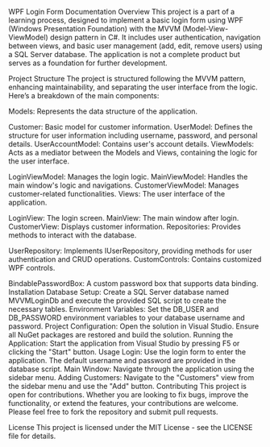 WPF Login Form Documentation
Overview
This project is a part of a learning process, designed to implement a basic login form using WPF (Windows Presentation Foundation) with the MVVM (Model-View-ViewModel) design pattern in C#. It includes user authentication, navigation between views, and basic user management (add, edit, remove users) using a SQL Server database. The application is not a complete product but serves as a foundation for further development.

Project Structure
The project is structured following the MVVM pattern, enhancing maintainability, and separating the user interface from the logic. Here’s a breakdown of the main components:

Models: Represents the data structure of the application.

Customer: Basic model for customer information.
UserModel: Defines the structure for user information including username, password, and personal details.
UserAccountModel: Contains user's account details.
ViewModels: Acts as a mediator between the Models and Views, containing the logic for the user interface.

LoginViewModel: Manages the login logic.
MainViewModel: Handles the main window's logic and navigations.
CustomerViewModel: Manages customer-related functionalities.
Views: The user interface of the application.

LoginView: The login screen.
MainView: The main window after login.
CustomerView: Displays customer information.
Repositories: Provides methods to interact with the database.

UserRepository: Implements IUserRepository, providing methods for user authentication and CRUD operations.
CustomControls: Contains customized WPF controls.

BindablePasswordBox: A custom password box that supports data binding.
Installation
Database Setup: Create a SQL Server database named MVVMLoginDb and execute the provided SQL script to create the necessary tables.
Environment Variables: Set the DB_USER and DB_PASSWORD environment variables to your database username and password.
Project Configuration: Open the solution in Visual Studio. Ensure all NuGet packages are restored and build the solution.
Running the Application: Start the application from Visual Studio by pressing F5 or clicking the "Start" button.
Usage
Login: Use the login form to enter the application. The default username and password are provided in the database script.
Main Window: Navigate through the application using the sidebar menu.
Adding Customers: Navigate to the "Customers" view from the sidebar menu and use the "Add" button.
Contributing
This project is open for contributions. Whether you are looking to fix bugs, improve the functionality, or extend the features, your contributions are welcome. Please feel free to fork the repository and submit pull requests.

License
This project is licensed under the MIT License - see the LICENSE file for details.
